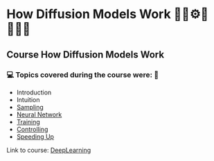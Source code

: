# How Diffusion Models Work 🤖🎲⚙️🤯👨🏻‍💻
## Course How Diffusion Models Work
### 💻 Topics covered during the course were: 🚀

- Introduction
- Intuition
- [Sampling](https://github.com/romulovieira777/How_Diffusion_Models_Work/tree/main/01_Sampling)
- [Neural Network](https://github.com/romulovieira777/How_Diffusion_Models_Work/tree/main/02_Neural_Network)
- [Training](https://github.com/romulovieira777/How_Diffusion_Models_Work/tree/main/03_Training)
- [Controlling](https://github.com/romulovieira777/How_Diffusion_Models_Work/tree/main/04_Controlling)
- [Speeding Up]()

Link to course: [DeepLearning](https://www.deeplearning.ai/short-courses/how-diffusion-models-work/)